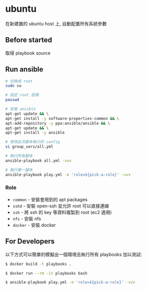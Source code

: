 # ubuntu

在新建置的 ubuntu host 上, 自動配置所有系統參數 

## Before started

取得 playbook source

## Run ansible

```sh
# 切換成 root
sudo su

# 設定 root 密碼 
passwd

# 安裝 ansible
apt-get update && \
apt-get install -y software-properties-common && \
apt-add-repository -y ppa:ansible/ansible && \
apt-get update && \
apt-get install -y ansible

# 修改此次腳本執行的 config
vi group_vars/all.yml

# 執行所有腳本
ansible-playbook all.yml -vvv

# 執行單一腳本
ansible-playbook play.yml -e 'role=${pick-a-role}' -vvv
```

### Role

- `common` - 安裝會用到的 apt packages
- `sshd` - 安裝 open-ssh 並允許 root 可以直接連線
- `ssh` - 將 ssh 的 key 等資料複製到 root (ec2 適用)
- `nfs` - 安裝 nfs
- `docker` - 安裝 docker

## For Developers

以下方式可以簡單的模擬出一個環境去執行所有 playbooks 加以測試:

```sh
$ docker build -t playbooks .

$ docker run --rm -it playbooks bash

$ ansible-playbook play.yml -e 'role=${pick-a-role}' -vvv
```
